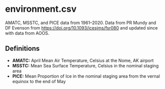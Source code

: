 # environment.csv

AMATC, MSSTC, and PICE data from 1961–2020. Data from PR Mundy and DF Evenson from https://doi.org/10.1093/icesjms/fsr080 and updated since with data from AOOS.

## Definitions

- **AMATC:** April Mean Air Temperature, Celsius at the Nome, AK airport
- **MSSTC:** Mean Sea Surface Temperature, Celsius in the nominal staging area
- **PICE:** Mean Proportion of Ice in the nominal staging area from the vernal equinox to the end of May
